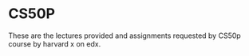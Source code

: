 # CS50P

These are the lectures provided and assignments requested by CS50p course by harvard x on edx.
